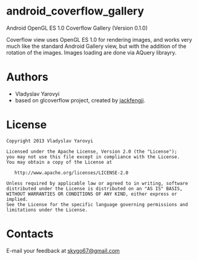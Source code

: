 android_coverflow_gallery
=========================

Android OpenGL ES 1.0 Coverflow Gallery
(Version 0.1.0)

Coverflow view uses OpenGL ES 1.0 for rendering images, and works very much like the standard Android Gallery view, but with the addition of the rotation of the images.
Images loading are done via AQuery librayry.

Authors
=======

* Vladyslav Yarovyi
* based on glcoverflow project, created by [jackfengji](https://github.com/jackfengji).


License
=======

    Copyright 2013 Vladyslav Yarovyi

    Licensed under the Apache License, Version 2.0 (the "License");
    you may not use this file except in compliance with the License.
    You may obtain a copy of the License at

       http://www.apache.org/licenses/LICENSE-2.0

    Unless required by applicable law or agreed to in writing, software
    distributed under the License is distributed on an "AS IS" BASIS,
    WITHOUT WARRANTIES OR CONDITIONS OF ANY KIND, either express or implied.
    See the License for the specific language governing permissions and
    limitations under the License.

Contacts
========

E-mail your feedback at skygo67@gmail.com
